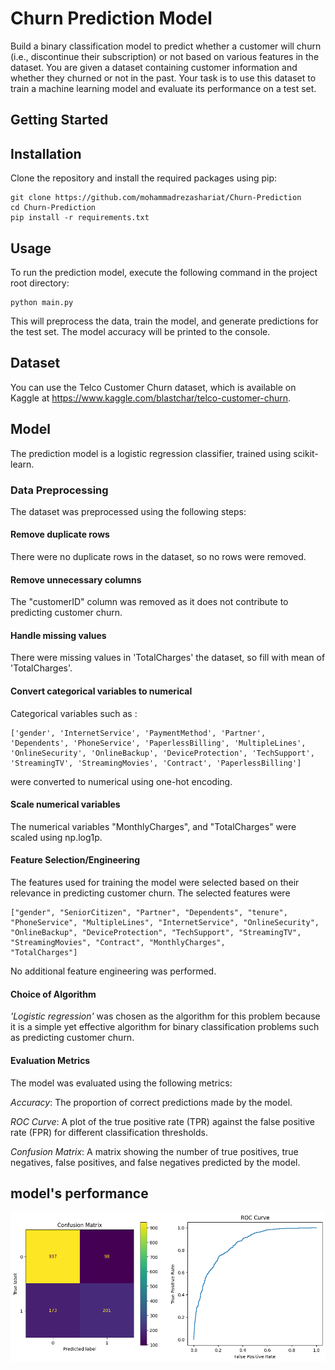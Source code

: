 # Churn Prediction Model

Build a binary classification model to predict whether a customer will churn (i.e., discontinue their subscription) or not based on various features in the dataset. You are given a dataset containing customer information and whether they churned or not in the past. Your task is to use this dataset to train a machine learning model and evaluate its performance on a test set.

## Getting Started

## Installation

Clone the repository and install the required packages using pip:

```
git clone https://github.com/mohammadrezashariat/Churn-Prediction
cd Churn-Prediction
pip install -r requirements.txt
```

## Usage

To run the prediction model, execute the following command in the project root directory:

```
python main.py
```

This will preprocess the data, train the model, and generate predictions for the test set. The model accuracy will be printed to the console.

## Dataset

You can use the Telco Customer Churn dataset, which is available on Kaggle at https://www.kaggle.com/blastchar/telco-customer-churn.

## Model

The prediction model is a logistic regression classifier, trained using scikit-learn.

### Data Preprocessing

The dataset was preprocessed using the following steps:

#### Remove duplicate rows

There were no duplicate rows in the dataset, so no rows were removed.

#### Remove unnecessary columns

The "customerID" column was removed as it does not contribute to predicting customer churn.

#### Handle missing values

There were missing values in 'TotalCharges' the dataset, so fill with mean of 'TotalCharges'.

#### Convert categorical variables to numerical

Categorical variables such as :

```
['gender', 'InternetService', 'PaymentMethod', 'Partner', 'Dependents', 'PhoneService', 'PaperlessBilling', 'MultipleLines', 'OnlineSecurity', 'OnlineBackup', 'DeviceProtection', 'TechSupport', 'StreamingTV', 'StreamingMovies', 'Contract', 'PaperlessBilling']
```

were converted to numerical using one-hot encoding.

#### Scale numerical variables

The numerical variables "MonthlyCharges", and "TotalCharges" were scaled using np.log1p.

#### Feature Selection/Engineering

The features used for training the model were selected based on their relevance in predicting customer churn. The selected features were

```
["gender", "SeniorCitizen", "Partner", "Dependents", "tenure", "PhoneService", "MultipleLines", "InternetService", "OnlineSecurity", "OnlineBackup", "DeviceProtection", "TechSupport", "StreamingTV", "StreamingMovies", "Contract", "MonthlyCharges",
"TotalCharges"]
```
No additional feature engineering was performed.

#### Choice of Algorithm

_'Logistic regression'_ was chosen as the algorithm for this problem because it is a simple yet effective algorithm for binary classification problems such as predicting customer churn.

#### Evaluation Metrics

The model was evaluated using the following metrics:

_Accuracy_: The proportion of correct predictions made by the model.

_ROC Curve_: A plot of the true positive rate (TPR) against the false positive rate (FPR) for different classification thresholds.

_Confusion Matrix_: A matrix showing the number of true positives, true negatives, false positives, and false negatives predicted by the model.

## model's performance

![model's performance](model/performance.png)
